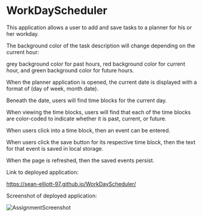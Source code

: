 # WorkDayScheduler

This application allows a user to add and save tasks to a planner for his or her workday. 

The background color of the task description will change depending on the current hour:

grey background color for past hours, red background color for current hour, and green background color for future hours. 

When the planner application is opened, 
the current date is displayed with a format of (day of week, month date).

Beneath the date,
users will find time blocks for the current day.

When viewing the time blocks,
users will find that each of the time blocks are color-coded to indicate whether it is past, current, or future.

When users click into a time block, 
then an event can be entered.

When users click the save button for its respective time block,
then the text for that event is saved in local storage.

When the page is refreshed,
then the saved events persist.

Link to deployed application:

https://sean-elliott-97.github.io/WorkDayScheduler/

Screenshot of deployed application:

![AssignmentScreenshot](https://user-images.githubusercontent.com/89947920/137645954-6ef5a3b5-9696-42c2-ad5d-61757f292bc5.png)
